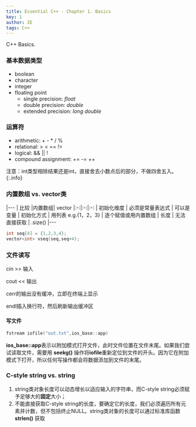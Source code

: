 ```yaml
---
title: Essential C++ - Chapter 1. Basics
key: 1
author: ZE
tags: C++
---
```


C++ Basics.

<!--more-->

### 基本数据类型
* boolean
* character
* integer
* floating point
  * single precision: *float*
  * double precision: *double*
  * extended precision: *long double*

### 运算符
* arithmetic: + - * / %
* relational: > < == !=
* logical: && \|\| !
* compound assignment: += -= ++

注意：int类型相除结果还是int，直接舍去小数点后的部分，不做四舍五入。
{:.info}

### 内置数组 vs. vector类

|---
| 比较 |内置数组| vector
|:-:|:-:|:-:
| 初始化维度 | 必须是常量表达式 | 可以是变量
| 初始化方式 | 用列表 e.g.{1，2，3} | 逐个赋值或用内置数组
| 长度 | 无法直接获取 | .size()
|---


~~~ cpp
int seq[4] = {1,2,3,4};
vector<int> vseq(seq,seq+4);
~~~

### 文件读写
cin >> 输入

cout << 输出

cerr的输出没有缓冲，立即在终端上显示

endl插入换行符，然后刷新输出缓冲区

#### 写文件
~~~ cpp
fstream iofile("out.txt",ios_base::app)
~~~
**ios_base::app**表示以附加模式打开文件，此时文件位置在文件末尾。如果我们尝试读取文件，需要用 **seekg()** 操作将**iofile**重新定位到文件的开头。因为它在附加模式下打开，所以任何写操作都会将数据添加到文件的末尾。

### C-style string vs. string
1. string类对象长度可以动态增长以适应输入的字符串，而C-style string必须赋予足够大的**固定**大小；
2. 不能直接获取C-style string的长度，要确定它的长度，我们必须遍历所有元素并计数，但不包括终止NULL。string类对象的长度可以通过标准库函数 **strlen()** 获取